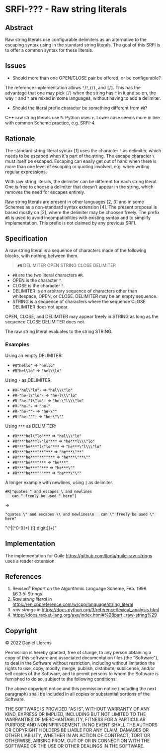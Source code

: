 <!-- -*- mode: markdown; coding: utf-8 -*- -->
<!-- after https://srfi.schemers.org/srfi-template.html -->

<head>
  <style>
    code {
        color:black;
        background-color:#F0F0F0;
    }
  </style>
  <style>
    red {
        color:red;
    }
  </style>
</head>

# SRFI-??? - Raw string literals

## Abstract

Raw string literals use configurable delimiters as an alternative to the escaping syntax using in the standard string literals. The goal of this SRFI is to offer a common syntax for these literals.


## Issues

* Should more than one OPEN/CLOSE pair be offered, or be configurable?

The reference implementation allows `"`/`"`,`(`/`)`, and `[`/`]`. This has the advantage that one may pick `(`/`)` when the string has `"` in it and so on, the way `'` and `"` are mixed in some languages, without having to add a delimiter.

* Should the literal prefix character be something different from `#R`?

C++ raw string literals use `R`. Python uses `r`. Lower case seems more in line with common Scheme practice, e.g. SRFI-4.


## Rationale

The standard string literal syntax [1] uses the character `"` as delimiter, which needs to be escaped when it's part of the string. The escape character `\` must itself be escaped. Escaping can easily get out of hand when there is more than one level of escaping or quoting involved, e.g. when writing regular expressions.

With raw string literals, the delimiter can be different for each string literal. One is free to choose a delimiter that doesn't appear in the string, which removes the need for escapes entirely.

Raw string literals are present in other languages [2, 3] and in some Schemes as a non-standard syntax extension [4]. The present proposal is based mostly on [2], where the delimiter may be choosen freely. The prefix `#R` is used to avoid incompatibilities with existing syntax and to simplify implementation. This prefix is not claimed by any previous SRFI.


## Specification

A raw string literal is a sequence of characters made of the following blocks, with nothing between them.

>  `#R` DELIMITER OPEN STRING CLOSE DELIMITER

* `#R` are the two literal characters `#R`.
* OPEN is the character `"`.
* CLOSE is the character `"`.
* DELIMITER is an arbitrary sequence of characters other than whitespace, OPEN, or CLOSE. DELIMITER may be an empty sequence.
* STRING is a sequence of characters where the sequence CLOSE DELIMITER does not apear.

OPEN, CLOSE, and DELIMITER may appear freely in STRING as long as the sequence CLOSE DELIMITER does not.

The raw string literal evaluates to the string STRING.

### Examples

Using an empty DELIMITER:

* `#R"hello"`  ⇒ `"hello"`
* `#R"hel\lo"`  ⇒ `"hel\\lo"`

Using `-` as DELIMITER:

* `#R-"hel\"lo"-`  ⇒ `"hel\\\"lo"`
* `#R-"he-l\"lo"-`  ⇒ `"he-l\\\"lo"`
* `#R-"he-"l\"lo"-`  ⇒ `"he-\"l\\\"lo"`
* `#R-"he-"-`  ⇒ `"he-"`
* `#R-"he-""-`  ⇒ `"he-\""`
* `#R-"he-"""-`  ⇒ `"he-\"\""`

Using `***` as DELIMITER:

* `#R***"hel\"lo"***`  ⇒ `"hel\\\"lo"`
* `#R***"he***l\"lo"***`  ⇒ `"he***l\\\"lo"`
* `#R***"he***"l\"lo"***`  ⇒ `"he***\"l\\\"lo"`
* `#R***"he***"**"***`  ⇒ `"he***\"**"`
* `#R***"he***"**""***`  ⇒ `"he***\"**\""`
* `#R***"he***"***`  ⇒ `"he***"`
* `#R***"he***""***`  ⇒ `"he***\""`
* `#R***"he***"""***`  ⇒ `"he***\"\""`

A longer example with newlines, using `|` as delimiter.

    #R|"quotes " and escapes \ and newlines
       can " freely be used " here"|

⇒

    "quotes \" and escapes \\ and newlines\n   can \" freely be used \" here"

"\(^\|[^0-9]+\)\.\([[:digit:]]+\)"

## Implementation

The implementation for Guile <https://github.com/lloda/guile-raw-strings> uses a reader extension.

## References

1. Revised⁵ Report on the Algorithmic Language Scheme, Feb. 1998. §6.3.5: Strings.
2. *Raw string literal* in <https://en.cppreference.com/w/cpp/language/string_literal>
4. *raw strings* in <https://docs.python.org/3/reference/lexical_analysis.html>
3. <https://docs.racket-lang.org/axe/index.html#%28part._raw-string%29>

## Copyright

© 2022 Daniel Llorens

Permission is hereby granted, free of charge, to any person obtaining a copy of this software and associated documentation files (the "Software"), to deal in the Software without restriction, including without limitation the rights to use, copy, modify, merge, publish, distribute, sublicense, and/or sell copies of the Software, and to permit persons to whom the Software is furnished to do so, subject to the following conditions:

The above copyright notice and this permission notice (including the next paragraph) shall be included in all copies or substantial portions of the Software.

THE SOFTWARE IS PROVIDED "AS IS", WITHOUT WARRANTY OF ANY KIND, EXPRESS OR IMPLIED, INCLUDING BUT NOT LIMITED TO THE WARRANTIES OF MERCHANTABILITY, FITNESS FOR A PARTICULAR PURPOSE AND NONINFRINGEMENT. IN NO EVENT SHALL THE AUTHORS OR COPYRIGHT HOLDERS BE LIABLE FOR ANY CLAIM, DAMAGES OR OTHER LIABILITY, WHETHER IN AN ACTION OF CONTRACT, TORT OR OTHERWISE, ARISING FROM, OUT OF OR IN CONNECTION WITH THE SOFTWARE OR THE USE OR OTHER DEALINGS IN THE SOFTWARE.
